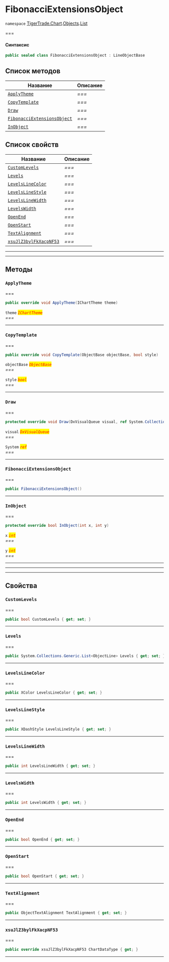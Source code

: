 # FibonacciExtensionsObject

`namespace` [TigerTrade.Chart](../../../../).[Objects](../).[List](./)

\===

#### Синтаксис

```csharp
public sealed class FibonacciExtensionsObject : LineObjectBase
```

## Список методов

| Название                                                                                        | Описание |
| ----------------------------------------------------------------------------------------------- | -------- |
| [`ApplyTheme`](fibonacciextensionsobject.cs.md#method-applytheme)                               | _===_    |
| [`CopyTemplate`](fibonacciextensionsobject.cs.md#method-copytemplate)                           | _===_    |
| [`Draw`](fibonacciextensionsobject.cs.md#method-draw)                                           | _===_    |
| [`FibonacciExtensionsObject`](fibonacciextensionsobject.cs.md#method-fibonacciextensionsobject) | _===_    |
| [`InObject`](fibonacciextensionsobject.cs.md#method-inobject)                                   | _===_    |

## Список свойств

| Название                                                                                | Описание |
| --------------------------------------------------------------------------------------- | -------- |
| [`CustomLevels`](fibonacciextensionsobject.cs.md#property-customlevels)                 | _===_    |
| [`Levels`](fibonacciextensionsobject.cs.md#property-levels)                             | _===_    |
| [`LevelsLineColor`](fibonacciextensionsobject.cs.md#property-levelslinecolor)           | _===_    |
| [`LevelsLineStyle`](fibonacciextensionsobject.cs.md#property-levelslinestyle)           | _===_    |
| [`LevelsLineWidth`](fibonacciextensionsobject.cs.md#property-levelslinewidth)           | _===_    |
| [`LevelsWidth`](fibonacciextensionsobject.cs.md#property-levelswidth)                   | _===_    |
| [`OpenEnd`](fibonacciextensionsobject.cs.md#property-openend)                           | _===_    |
| [`OpenStart`](fibonacciextensionsobject.cs.md#property-openstart)                       | _===_    |
| [`TextAlignment`](fibonacciextensionsobject.cs.md#property-textalignment)               | _===_    |
| [`xsuJlZ3bylFkXacpNF53`](fibonacciextensionsobject.cs.md#property-xsujlz3bylfkxacpnf53) | _===_    |

***

***

## Методы

### `ApplyTheme` <a href="#method-applytheme" id="method-applytheme"></a>

\===

```csharp
public override void ApplyTheme(IChartTheme theme)
```

`theme` _<mark style="color:red;">`IChartTheme`</mark>_\
_===_

***

### `CopyTemplate` <a href="#method-copytemplate" id="method-copytemplate"></a>

\===

```csharp
public override void CopyTemplate(ObjectBase objectBase, bool style)
```

`objectBase` _<mark style="color:red;">`ObjectBase`</mark>_\
_===_

`style` _<mark style="color:red;">`bool`</mark>_\
_===_

***

### `Draw` <a href="#method-draw" id="method-draw"></a>

\===

```csharp
protected override void Draw(DxVisualQueue visual, ref System.Collections.Generic.List<ObjectLabelInfo> labels)
```

`visual` _<mark style="color:red;">`DxVisualQueue`</mark>_\
_===_

`System` _<mark style="color:red;">`ref`</mark>_\
_===_

***

### `FibonacciExtensionsObject` <a href="#method-fibonacciextensionsobject" id="method-fibonacciextensionsobject"></a>

\===

```csharp
public FibonacciExtensionsObject()
```

***

### `InObject` <a href="#method-inobject" id="method-inobject"></a>

\===

```csharp
protected override bool InObject(int x, int y)
```

`x` _<mark style="color:red;">`int`</mark>_\
_===_

`y` _<mark style="color:red;">`int`</mark>_\
_===_

***

***

***

## Свойства

### `CustomLevels` <a href="#property-customlevels" id="property-customlevels"></a>

\===

```csharp
public bool CustomLevels { get; set; }
```

***

### `Levels` <a href="#property-levels" id="property-levels"></a>

\===

```csharp
public System.Collections.Generic.List<ObjectLine> Levels { get; set; }
```

***

### `LevelsLineColor` <a href="#property-levelslinecolor" id="property-levelslinecolor"></a>

\===

```csharp
public XColor LevelsLineColor { get; set; }
```

***

### `LevelsLineStyle` <a href="#property-levelslinestyle" id="property-levelslinestyle"></a>

\===

```csharp
public XDashStyle LevelsLineStyle { get; set; }
```

***

### `LevelsLineWidth` <a href="#property-levelslinewidth" id="property-levelslinewidth"></a>

\===

```csharp
public int LevelsLineWidth { get; set; }
```

***

### `LevelsWidth` <a href="#property-levelswidth" id="property-levelswidth"></a>

\===

```csharp
public int LevelsWidth { get; set; }
```

***

### `OpenEnd` <a href="#property-openend" id="property-openend"></a>

\===

```csharp
public bool OpenEnd { get; set; }
```

***

### `OpenStart` <a href="#property-openstart" id="property-openstart"></a>

\===

```csharp
public bool OpenStart { get; set; }
```

***

### `TextAlignment` <a href="#property-textalignment" id="property-textalignment"></a>

\===

```csharp
public ObjectTextAlignment TextAlignment { get; set; }
```

***

### `xsuJlZ3bylFkXacpNF53` <a href="#property-xsujlz3bylfkxacpnf53" id="property-xsujlz3bylfkxacpnf53"></a>

\===

```csharp
public override xsuJlZ3bylFkXacpNF53 ChartDataType { get; }
```

***
